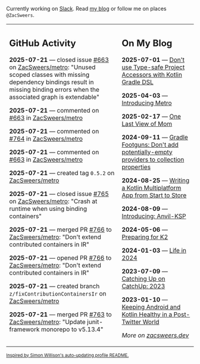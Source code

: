 Currently working on [Slack](https://slack.com/). Read [my blog](https://zacsweers.dev/) or follow me on places `@ZacSweers`.

<table><tr><td valign="top" width="60%">

## GitHub Activity
<!-- githubActivity starts -->
**2025-07-21** — closed issue [#663](https://github.com/ZacSweers/metro/issues/663) on [ZacSweers/metro](https://github.com/ZacSweers/metro): "Unused scoped classes with missing dependency bindings result in missing binding errors when the associated graph is extendable"

**2025-07-21** — commented on [#663](https://github.com/ZacSweers/metro/issues/663#issuecomment-3097685141) in [ZacSweers/metro](https://github.com/ZacSweers/metro)

**2025-07-21** — commented on [#764](https://github.com/ZacSweers/metro/issues/764#issuecomment-3097667070) in [ZacSweers/metro](https://github.com/ZacSweers/metro)

**2025-07-21** — commented on [#663](https://github.com/ZacSweers/metro/issues/663#issuecomment-3097662591) in [ZacSweers/metro](https://github.com/ZacSweers/metro)

**2025-07-21** — created tag `0.5.2` on [ZacSweers/metro](https://github.com/ZacSweers/metro)

**2025-07-21** — closed issue [#765](https://github.com/ZacSweers/metro/issues/765) on [ZacSweers/metro](https://github.com/ZacSweers/metro): "Crash at runtime when using binding containers"

**2025-07-21** — merged PR [#766](https://github.com/ZacSweers/metro/pull/766) to [ZacSweers/metro](https://github.com/ZacSweers/metro): "Don't extend contributed containers in IR"

**2025-07-21** — opened PR [#766](https://github.com/ZacSweers/metro/pull/766) to [ZacSweers/metro](https://github.com/ZacSweers/metro): "Don't extend contributed containers in IR"

**2025-07-21** — created branch `z/fixContributionContainersIr` on [ZacSweers/metro](https://github.com/ZacSweers/metro)

**2025-07-21** — merged PR [#763](https://github.com/ZacSweers/metro/pull/763) to [ZacSweers/metro](https://github.com/ZacSweers/metro): "Update junit-framework monorepo to v5.13.4"
<!-- githubActivity ends -->
</td><td valign="top" width="40%">

## On My Blog
<!-- blog starts -->
**2025-07-01** — [Don't use Type-safe Project Accessors with Kotlin Gradle DSL](https://www.zacsweers.dev/dont-use-type-safe-project-accessors-with-kotlin-gradle-dsl/)

**2025-04-03** — [Introducing Metro](https://www.zacsweers.dev/introducing-metro/)

**2025-02-17** — [One Last View of Mom](https://www.zacsweers.dev/one-last-view-of-mom/)

**2024-09-11** — [Gradle Footguns: Don't add potentially-empty providers to collection properties](https://www.zacsweers.dev/gradle-footgun-adding-empty-providers-to-collection-properties/)

**2024-08-25** — [Writing a Kotlin Multiplatform App from Start to Store](https://www.zacsweers.dev/writing-a-kotlin-multiplatform-app-from-start-to-store/)

**2024-08-09** — [Introducing: Anvil-KSP](https://www.zacsweers.dev/introducing-anvil-ksp/)

**2024-05-06** — [Preparing for K2](https://www.zacsweers.dev/preparing-for-k2/)

**2024-01-03** — [Life in 2024](https://www.zacsweers.dev/life-in-2024/)

**2023-07-09** — [Catching Up on CatchUp: 2023](https://www.zacsweers.dev/catching-up-on-catchup-2023/)

**2023-01-10** — [Keeping Android and Kotlin Healthy in a Post-Twitter World](https://www.zacsweers.dev/keeping-android-healthy/)
<!-- blog ends -->
_More on [zacsweers.dev](https://zacsweers.dev/)_
</td></tr></table>

<sub><a href="https://simonwillison.net/2020/Jul/10/self-updating-profile-readme/">Inspired by Simon Willison's auto-updating profile README.</a></sub>